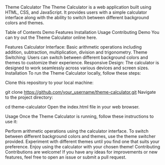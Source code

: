 Theme Calculator
The Theme Calculator is a web application built using HTML, CSS, and JavaScript. It provides users with a simple calculator interface along with the ability to switch between different background colors and themes.

Table of Contents
Demo
Features
Installation
Usage
Contributing
Demo
You can try out the Theme Calculator online here.

Features
Calculator Interface: Basic arithmetic operations including addition, subtraction, multiplication, division and trigonometry.
Theme Switching: Users can switch between different background colors and themes to customize their experience.
Responsive Design: The calculator is designed to work seamlessly across various devices and screen sizes.
Installation
To run the Theme Calculator locally, follow these steps:

Clone this repository to your local machine:

git clone https://github.com/your_username/theme-calculator.git
Navigate to the project directory:

cd theme-calculator
Open the index.html file in your web browser.

Usage
Once the Theme Calculator is running, follow these instructions to use it:

Perform arithmetic operations using the calculator interface.
To switch between different background colors and themes, use the theme switcher provided.
Experiment with different themes until you find one that suits your preference.
Enjoy using the calculator with your chosen theme!
Contributing
Contributions are welcome! If you have any ideas for improvements or new features, feel free to open an issue or submit a pull request.


